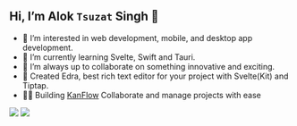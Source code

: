 ## Hi, I’m Alok `Tsuzat` Singh 👋
- 👀 I’m interested in web development, mobile, and desktop app development.
- 🌱 I’m currently learning Svelte, Swift and Tauri.
- 💞️ I’m always up to collaborate on something innovative and exciting.
- 🔨 Created Edra, best rich text editor for your project with Svelte(Kit) and Tiptap.
- 👷🏽 Building [KanFlow](https://www.kanflow.pro) Collaborate and manage projects with ease

<p>
    <img src = "https://github-readme-stats.vercel.app/api?username=Tsuzat&show_icons=true&theme=radical" />
    <img src = "https://github-readme-stats.vercel.app/api/top-langs/?username=Tsuzat&layout=compact" />
</p>

<!---
Tsuzat/Tsuzat is a ✨ special ✨ repository because its `README.md` (this file) appears on your GitHub profile.
You can click the Preview link to take a look at your changes.
--->

